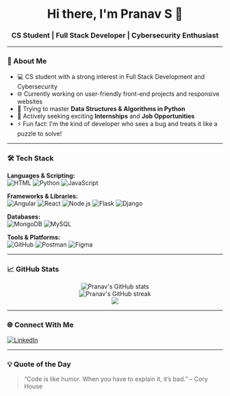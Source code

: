 <h1 align="center">Hi there, I'm Pranav S 👋</h1>
<h3 align="center">CS Student | Full Stack Developer | Cybersecurity Enthusiast</h3>

---

### 🚀 About Me
- 💻 CS student with a strong interest in Full Stack Development and Cybersecurity  
- 🌐 Currently working on user-friendly front-end projects and responsive websites  
- 🧠 Trying to master **Data Structures & Algorithms in Python**  
- 🔎 Actively seeking exciting **Internships** and **Job Opportunities**  
- ⚡ Fun fact: I'm the kind of developer who sees a bug and treats it like a puzzle to solve!

---

### 🛠️ Tech Stack

**Languages & Scripting:**  
![HTML](https://img.shields.io/badge/HTML5-E34F26?style=flat&logo=html5&logoColor=white)
![Python](https://img.shields.io/badge/Python-3776AB?style=flat&logo=python&logoColor=white)
![JavaScript](https://img.shields.io/badge/JavaScript-F7DF1E?style=flat&logo=javascript&logoColor=black)

**Frameworks & Libraries:**  
![Angular](https://img.shields.io/badge/Angular-DD0031?style=flat&logo=angular&logoColor=white)
![React](https://img.shields.io/badge/React-61DAFB?style=flat&logo=react&logoColor=black)
![Node.js](https://img.shields.io/badge/Node.js-339933?style=flat&logo=node.js&logoColor=white)
![Flask](https://img.shields.io/badge/Flask-000000?style=flat&logo=flask)
![Django](https://img.shields.io/badge/Django-092E20?style=flat&logo=django&logoColor=white)

**Databases:**  
![MongoDB](https://img.shields.io/badge/MongoDB-47A248?style=flat&logo=mongodb&logoColor=white)
![MySQL](https://img.shields.io/badge/MySQL-005C84?style=flat&logo=mysql&logoColor=white)

**Tools & Platforms:**  
![GitHub](https://img.shields.io/badge/GitHub-181717?style=flat&logo=github)
![Postman](https://img.shields.io/badge/Postman-FF6C37?style=flat&logo=postman&logoColor=white)
![Figma](https://img.shields.io/badge/Figma-F24E1E?style=flat&logo=figma&logoColor=white)

---

### 📈 GitHub Stats

<p align="center">
  <img src="https://github-readme-stats.vercel.app/api?username=Pranav&show_icons=true&theme=radical" alt="Pranav's GitHub stats" />
  <br>
  <img src="https://streak-stats.demolab.com?user=Pranav&theme=radical&hide_border=true" alt="Pranav's GitHub streak" />
  <br>
  <img src="https://github-readme-stats.vercel.app/api/top-langs/?username=Pranav&layout=compact&theme=radical" />
</p>

---

### 🌐 Connect With Me

[![LinkedIn](https://img.shields.io/badge/LinkedIn-0077B5?style=flat&logo=linkedin&logoColor=white)](https://www.linkedin.com/in/pranav-li)

---

### 💡 Quote of the Day

> “Code is like humor. When you have to explain it, it’s bad.” – Cory House
